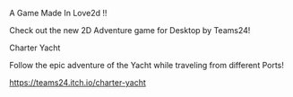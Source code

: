 
A Game Made In Love2d !! 
 
Check out the new 2D Adventure game for Desktop by Teams24!

Charter Yacht

Follow the epic adventure of the Yacht while traveling from different Ports!

https://teams24.itch.io/charter-yacht
